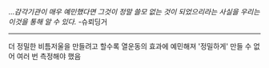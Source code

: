 ...*감각기관이 매우 예민했다면 그것이 정말 쓸모 없는 것이 되었으리라는 사실을 우리는 이것을 통해 알 수 있다.*
-슈뢰딩거

---
더 정밀한 비틈저울을 만들려고 할수록 열운동의 효과에 예민해져 '정밀하게' 만들 수 없어 여러 번 측정해야 했음


